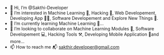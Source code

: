 - 👋 Hi, I’m @Sakthi-Developer
- 👀 I’m interested in Machine Learning 🧠, Hacking 🤖, Web Developement, Developing App 👨‍💻, Software Developement and Explore New Things 🔭. 
- 🌱 I’m currently learning Machine Learning 🧠... 
- 💞️ I’m looking to collaborate on Machine Learning Modules 🧠, Software Developement 💻, Hacking Tools ⚒️, Developing Mobile Application 📱and more... 
- 📫 How to reach me 📬 sakthir.developer@gmail.com

<!---
Sakthi-Developer/Sakthi-Developer is a ✨ special ✨ repository because its `README.md` (this file) appears on your GitHub profile.
You can click the Preview link to take a look at your changes.
--->
